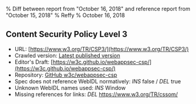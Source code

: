 % Diff between report from "October 16, 2018" and reference report from "October 15, 2018"
% Reffy
% October 16, 2018

## Content Security Policy Level 3

- URL: [https://www.w3.org/TR/CSP3/](https://www.w3.org/TR/CSP3/)
- Crawled version: [Latest published version](https://www.w3.org/TR/2018/WD-CSP3-20181015/)
- Editor's Draft: [https://w3c.github.io/webappsec-csp/](https://w3c.github.io/webappsec-csp/)
- Repository: [GitHub w3c/webappsec-csp](https://github.com/w3c/webappsec-csp)
- Spec does not reference WebIDL normatively: *INS* false / *DEL* true
- Unknown WebIDL names used: *INS* Window
- Missing references for links: *DEL* https://www.w3.org/TR/cssom/


